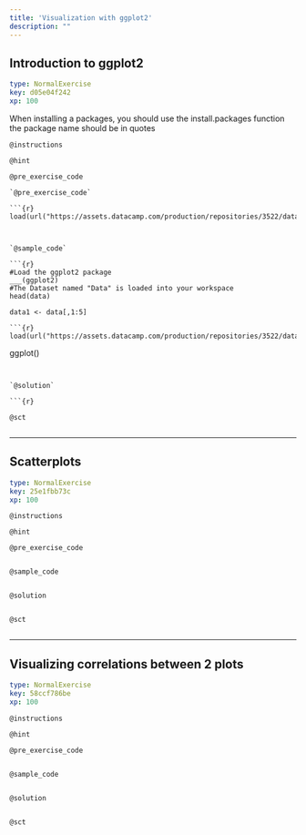 ```yaml
---
title: 'Visualization with ggplot2'
description: ""
---
```


## Introduction to ggplot2

```yaml
type: NormalExercise
key: d05e04f242
xp: 100
```

When installing a packages, you should use the install.packages function the package name should be in quotes

`@instructions`


`@hint`


`@pre_exercise_code`

```{r}
`@pre_exercise_code`

```{r}
load(url("https://assets.datacamp.com/production/repositories/3522/datasets/15037db2827169bf67b3db91ec70cd9e235737dd/Prices_Data12.csv"))
```



```


`@sample_code`

```{r}
#Load the ggplot2 package
___(ggplot2)
#The Dataset named "Data" is loaded into your workspace
head(data)

data1 <- data[,1:5]

```{r}
load(url("https://assets.datacamp.com/production/repositories/3522/datasets/15037db2827169bf67b3db91ec70cd9e235737dd/Prices_Data12.csv"))
```


ggplot()
```


`@solution`

```{r}

```


`@sct`

```{r}

```


---

## Scatterplots

```yaml
type: NormalExercise
key: 25e1fbb73c
xp: 100
```



`@instructions`


`@hint`


`@pre_exercise_code`

```{r}

```


`@sample_code`

```{r}

```


`@solution`

```{r}

```


`@sct`

```{r}

```


---

## Visualizing correlations between 2 plots

```yaml
type: NormalExercise
key: 58ccf786be
xp: 100
```



`@instructions`


`@hint`


`@pre_exercise_code`

```{r}

```


`@sample_code`

```{r}

```


`@solution`

```{r}

```


`@sct`

```{r}

```

